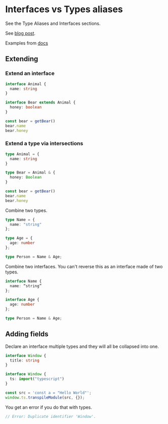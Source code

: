 # Interfaces vs Types aliases

See the Type Aliases and Interfaces sections.

See [blog post](https://blog.logrocket.com/types-vs-interfaces-in-typescript/).

Examples from [docs](https://www.typescriptlang.org/docs/handbook/advanced-types.html#interfaces-vs-type-aliases)


## Extending

### Extend an interface

```typescript
interface Animal {
  name: string
}

interface Bear extends Animal {
  honey: boolean
}

const bear = getBear()
bear.name
bear.honey
```

### Extend a type via intersections

```typescript
type Animal = {
  name: string
}

type Bear = Animal & {
  honey: Boolean
}

const bear = getBear()
bear.name
bear.honey
```

Combine two types.

```typescript
type Name = {
  name: "string"
};

type Age = {
  age: number
};

type Person = Name & Age;
```

Combine two interfaces. You can't reverse this as an interface made of two types.

```typescript
interface Name {
  name: “string”
};

interface Age {
  age: number
};

type Person = Name & Age;
```


## Adding fields

Declare an interface multiple types and they will all be collapsed into one.

```typescript
interface Window {
  title: string
}

interface Window {
  ts: import("typescript")
}

const src = 'const a = "Hello World"';
window.ts.transpileModule(src, {});
```

You get an error if you do that with types.

```typescript
// Error: Duplicate identifier 'Window'.
```
